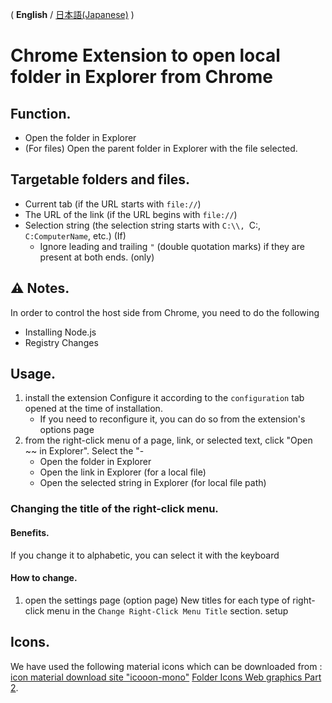 ( **English** / [日本語(Japanese)](README_ja.md) )

# Chrome Extension to open local folder in Explorer from Chrome

## Function.
- Open the folder in Explorer
- (For files) Open the parent folder in Explorer with the file selected.


## Targetable folders and files.
- Current tab (if the URL starts with `file://`)
- The URL of the link (if the URL begins with `file://`)
- Selection string (the selection string starts with `C:\\, `C:\, `C:ComputerName`, etc.) (If)
    - Ignore leading and trailing `"` (double quotation marks) if they are present at both ends. (only)


## :warning: Notes.
In order to control the host side from Chrome, you need to do the following
- Installing Node.js
- Registry Changes


## Usage.
1. install the extension
Configure it according to the `configuration` tab opened at the time of installation.
    - If you need to reconfigure it, you can do so from the extension's options page
1. from the right-click menu of a page, link, or selected text, click "Open ~~ in Explorer". Select the "-
    - Open the folder in Explorer
    - Open the link in Explorer (for a local file)
    - Open the selected string in Explorer (for local file path)

### Changing the title of the right-click menu.
#### Benefits.
If you change it to alphabetic, you can select it with the keyboard

#### How to change.
1. open the settings page (option page)
New titles for each type of right-click menu in the `Change Right-Click Menu Title` section. setup

## Icons.
We have used the following material icons which can be downloaded from : [icon material download site "icooon-mono"](http://icooon-mono.com/) [Folder Icons Web graphics Part 2](http://icooon-mono.com/00019-%e3%83%95%e3%82%a9%e3%83%ab%e3%83%80%e3%81%ae%e3%82%a2%e3%82%a4%e3%82%b3%e3%83%b3%e7%b4%a0%e6%9d%90-%e3%81%9d%e3%81%ae2/).
